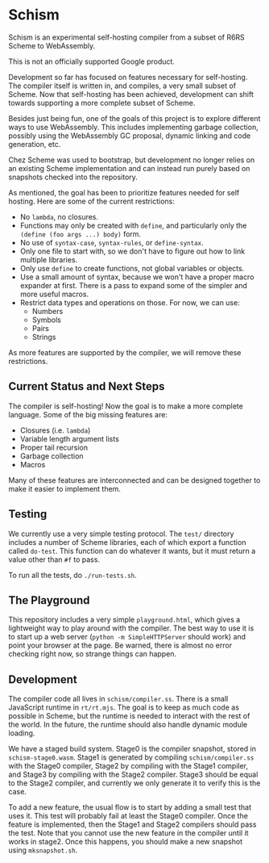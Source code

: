 # Schism

Schism is an experimental self-hosting compiler from a subset of R6RS Scheme to
WebAssembly.

This is not an officially supported Google product.

Development so far has focused on features necessary for self-hosting. The
compiler itself is written in, and compiles, a very small subset of Scheme. Now
that self-hosting has been achieved, development can shift towards supporting a
more complete subset of Scheme.

Besides just being fun, one of the goals of this project is to explore different
ways to use WebAssembly. This includes implementing garbage collection, possibly
using the WebAssembly GC proposal, dynamic linking and code generation, etc.

Chez Scheme was used to bootstrap, but development no longer relies on an
existing Scheme implementation and can instead run purely based on snapshots
checked into the repository.

As mentioned, the goal has been to prioritize features needed for self
hosting. Here are some of the current restrictions:

* No `lambda`, no closures.
* Functions may only be created with `define`, and particularly only the
  `(define (foo args ...) body)` form.
* No use of `syntax-case`, `syntax-rules`, or `define-syntax`.
* Only one file to start with, so we don't have to figure out how to link
  multiple libraries.
* Only use `define` to create functions, not global variables or objects.
* Use a small amount of syntax, because we won't have a proper macro expander at
  first. There is a pass to expand some of the simpler and more useful macros.
* Restrict data types and operations on those. For now, we can use:
  * Numbers
  * Symbols
  * Pairs
  * Strings

As more features are supported by the compiler, we will remove these
restrictions.

## Current Status and Next Steps

The compiler is self-hosting! Now the goal is to make a more complete
language. Some of the big missing features are:

* Closures (i.e. `lambda`)
* Variable length argument lists
* Proper tail recursion
* Garbage collection
* Macros

Many of these features are interconnected and can be designed together to make
it easier to implement them.

## Testing

We currently use a very simple testing protocol. The `test/` directory includes
a number of Scheme libraries, each of which export a function called
`do-test`. This function can do whatever it wants, but it must return a value
other than `#f` to pass.

To run all the tests, do `./run-tests.sh`.

## The Playground

This repository includes a very simple `playground.html`, which gives a
lightweight way to play around with the compiler. The best way to use it is to
start up a web server (`python -m SimpleHTTPServer` should work) and point your
browser at the page. Be warned, there is almost no error checking right now, so
strange things can happen.

## Development

The compiler code all lives in `schism/compiler.ss`. There is a small JavaScript
runtime in `rt/rt.mjs`. The goal is to keep as much code as possible in Scheme,
but the runtime is needed to interact with the rest of the world. In the future,
the runtime should also handle dynamic module loading.

We have a staged build system. Stage0 is the compiler snapshot, stored in
`schism-stage0.wasm`. Stage1 is generated by compiling `schism/compiler.ss` with
the Stage0 compiler, Stage2 by compiling with the Stage1 compiler, and Stage3 by
compiling with the Stage2 compiler. Stage3 should be equal to the Stage2
compiler, and currently we only generate it to verify this is the case.

To add a new feature, the usual flow is to start by adding a small test that
uses it. This test will probably fail at least the Stage0 compiler. Once the
feature is implemented, then the Stage1 and Stage2 compilers should pass the
test. Note that you cannot use the new feature in the compiler until it works in
stage2. Once this happens, you should make a new snapshot using `mksnapshot.sh`.
